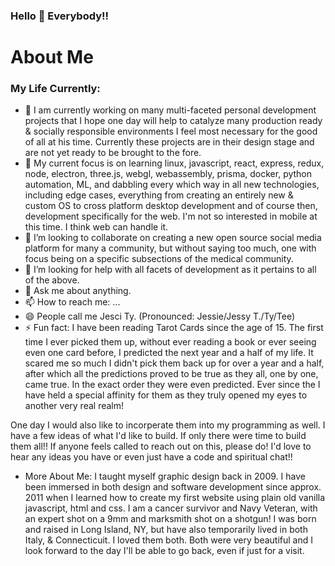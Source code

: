 ### Hello 👋 Everybody!!

# About Me

### My Life Currently:
- 🔭 I am currently working on many multi-faceted personal development projects that I hope one day will help to catalyze many production ready & socially responsible environments I feel most necessary for the good of all at his time. Currently these projects are in their design stage and are not yet ready to be brought to the fore.
- 🌱 My current focus is on learning linux, javascript, react, express, redux, node, electron, three.js, webgl, webassembly, prisma, docker, python automation, ML, and dabbling every which way in all new technologies, including edge cases, everything from creating an entirely new & custom OS to cross platform desktop development and of course then, development specifically for the web. I'm not so interested in mobile at this time. I think web can handle it. 
- 👯 I’m looking to collaborate on creating a new open source social media platform for many a community, but without saying too much, one with focus being on a specific subsections of the medical community.
- 🤔 I’m looking for help with all facets of development as it pertains to all of the above.
- 💬 Ask me about anything.
- 📫 How to reach me: ...
- 😄 People call me Jesci Ty. (Pronounced: Jessie/Jessy T./Ty/Tee)
- ⚡ Fun fact: I have been reading Tarot Cards since the age of 15. The first time I ever picked them up, without ever reading a book or ever seeing even one card before, I predicted the next year and a half of my life. It scared me so much I didn't pick them back up for over a year and a half, after which all the predictions proved to be true as they all, one by one, came true. In the exact order they were even predicted. Ever since the I have held a special affinity for them as they truly opened my eyes to another very real realm! 

One day I would also like to incorperate them into my programming as well. I have a few ideas of what I'd like to build. If only there were time to build them all!! If anyone feels called to reach out on this, please do! I'd love to hear any ideas you have or even just have a code and spiritual chat!!

- More About Me: I taught myself graphic design back in 2009. I have been immersed in both design and software development since approx. 2011 when I learned how to create my first website using plain old vanilla javascript, html and css. I am a cancer survivor and Navy Veteran, with an expert shot on a 9mm and marksmith shot on a shotgun! I was born and raised in Long Island, NY, but have also temporarily lived in both Italy, & Connecticuit. I loved them both. Both were very beautiful and I look forward to the day I'll be able to go back, even if just for a visit.

